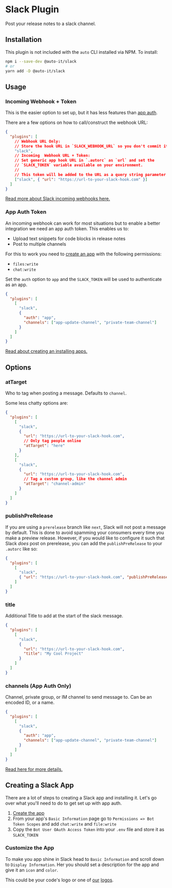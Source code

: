 # Slack Plugin

Post your release notes to a slack channel.

## Installation

This plugin is not included with the `auto` CLI installed via NPM. To install:

```bash
npm i --save-dev @auto-it/slack
# or
yarn add -D @auto-it/slack
```

## Usage

### Incoming Webhook + Token

This is the easier option to set up, but it has less features than [app auth](#app-auth-token).

There are a few options on how to call/construct the webhook URL:

```json
{
  "plugins": [
    // Webhook URL Only:
    // Store the hook URL in `SLACK_WEBHOOK_URL` so you don't commit it
    "slack",
    // Incoming  Webhook URL + Token:
    // Set generic app hook URL in `.autorc` as `url` and set the
    // `SLACK_TOKEN` variable available on your environment.
    //
    // This token will be added to the URL as a query string parameter.
    ["slack", { "url": "https://url-to-your-slack-hook.com" }]
  ]
}
```

[Read more about Slack incoming webhooks here.](https://api.slack.com/messaging/webhooks)

### App Auth Token

An incoming webhook can work for most situations but to enable a better integration we need an app auth token. This enables us to:

- Upload text snippets for code blocks in release notes
- Post to multiple channels

For this to work you need to [create an app](https://api.slack.com/apps) with the following permissions:

- `files:write`
- `chat:write`

Set the `auth` option to `app` and the `SLACK_TOKEN` will be used to authenticate as an app.

```json
{
  "plugins": [
    [
      "slack",
      {
        "auth": "app",
        "channels": ["app-update-channel", "private-team-channel"]
      }
    ]
  ]
}
```

[Read about creating an installing apps.](https://api.slack.com/start/overview#creating)

## Options

### atTarget

Who to tag when posting a message.
Defaults to `channel`.

Some less chatty options are:

```json
{
  "plugins": [
    [
      "slack",
      {
        "url": "https://url-to-your-slack-hook.com",
        // Only tag people online
        "atTarget": "here"
      }
    ],
    [
      "slack",
      {
        "url": "https://url-to-your-slack-hook.com",
        // Tag a custom group, like the channel admin
        "atTarget": "channel-admin"
      }
    ]
  ]
}
```

### publishPreRelease

If you are using a `prerelease` branch like `next`, Slack will not post a message by default.
This is done to avoid spamming your consumers every time you make a preview release.
However, if you would like to configure it such that Slack _does_ post on prerelease, you can add the `publishPreRelease` to your `.autorc` like so:

```json
{
  "plugins": [
    [
      "slack",
      { "url": "https://url-to-your-slack-hook.com", "publishPreRelease": true }
    ]
  ]
}
```

### title

Additional Title to add at the start of the slack message.

```json
{
  "plugins": [
    [
      "slack",
      {
        "url": "https://url-to-your-slack-hook.com",
        "title": "My Cool Project"
      }
    ]
  ]
}
```

### channels (App Auth Only)

Channel, private group, or IM channel to send message to.
Can be an encoded ID, or a name.

```json
{
  "plugins": [
    [
      "slack",
      {
        "auth": "app",
        "channels": ["app-update-channel", "private-team-channel"]
      }
    ]
  ]
}
```

[Read here for more details.](https://api.slack.com/methods/chat.postMessage#channels)

## Creating a Slack App

There are a lot of steps to creating a Slack app and installing it.
Let's go over what you'll need to do to get set up with app auth.

1. [Create the app](https://api.slack.com/apps)
2. From your app's `Basic Information` page go to `Permissions => Bot Token Scopes` and add `chat:write` and `file:write`
3. Copy the `Bot User OAuth Access Token` into your `.env` file and store it as `SLACK_TOKEN`

### Customize the App

To make you app shine in Slack head to `Basic Information` and scroll down to `Display Information`.
Her you should set a description for the app and give it an `icon` and `color`.

This could be your code's logo or one of [our](https://github.com/intuit/auto/blob/main/docs/public/logo-large-dark.png) [logos](https://github.com/intuit/auto/blob/main/docs/public/logo-large.png).
